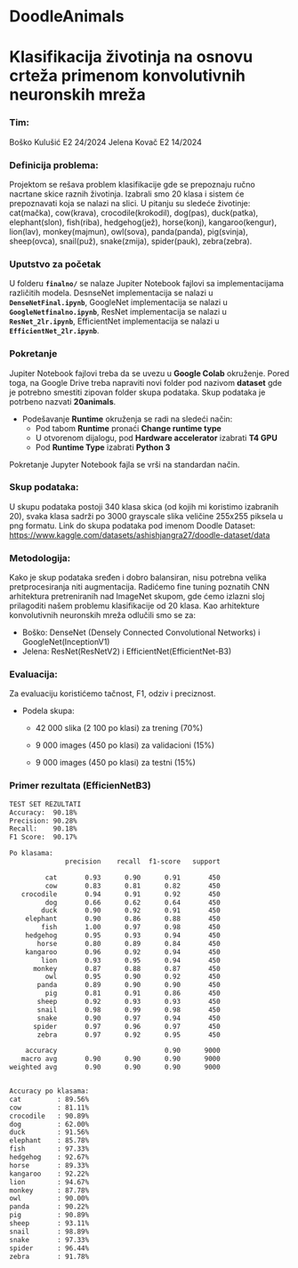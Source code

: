# DoodleAnimals
# Klasifikacija životinja na osnovu crteža primenom konvolutivnih neuronskih mreža

### Tim:
Boško Kulušić E2 24/2024
Jelena Kovač  E2 14/2024

### Definicija problema:
Projektom se rešava problem klasifikacije gde se prepoznaju ručno nacrtane skice raznih životinja. Izabrali smo 20 klasa i sistem će prepoznavati koja se nalazi na slici. U pitanju su sledeće životinje: cat(mačka), cow(krava), crocodile(krokodil), dog(pas), duck(patka), elephant(slon), fish(riba), hedgehog(jež), horse(konj), kangaroo(kengur), lion(lav), monkey(majmun), owl(sova), panda(panda), pig(svinja), sheep(ovca), snail(puž), snake(zmija), spider(pauk), zebra(zebra).

### Uputstvo za početak
U folderu **`finalno/`** se nalaze Jupiter Notebook fajlovi sa implementacijama različitih modela.
DesnseNet implementacija se nalazi u **`DenseNetFinal.ipynb`**, GoogleNet implementacija se nalazi
u **`GoogleNetfinalno.ipynb`**, ResNet implementacija se nalazi u **`ResNet_2lr.ipynb`**, 
EfficientNet implementacija se nalazi u **`EfficientNet_2lr.ipynb`**.

### Pokretanje
Jupiter Notebook fajlovi treba da se uvezu u **Google Colab** okruženje. Pored toga, na Google Drive treba napraviti novi folder pod nazivom **dataset** gde je potrebno smestiti zipovan folder skupa podataka. Skup podataka je potrbeno nazvati **20animals**. 

* Podešavanje **Runtime** okruženja se radi na sledeći način:
	* Pod tabom **Runtime** pronaći **Change runtime type**
	* U otvorenom dijalogu, pod **Hardware accelerator** izabrati **T4 GPU**
	* Pod **Runtime Type** izabrati **Python 3**

Pokretanje Jupyter Notebook fajla se vrši na standardan način.

### Skup podataka:
U skupu podataka postoji 340 klasa skica (od kojih mi koristimo izabranih 20), svaka klasa sadrži po 3000 grayscale slika veličine 255x255 piksela u png formatu. 
Link do skupa podataka pod imenom Doodle Dataset: https://www.kaggle.com/datasets/ashishjangra27/doodle-dataset/data

### Metodologija:
Kako je skup podataka sređen i dobro balansiran, nisu potrebna velika pretprocesiranja niti augmentacija. Radićemo fine tuning poznatih CNN arhitektura pretreniranih nad ImageNet skupom, gde ćemo izlazni sloj prilagoditi našem problemu klasifikacije od 20 klasa. Kao arhitekture konvolutivnih neuronskih mreža odlučili smo se za:
 * Boško: DenseNet (Densely Connected Convolutional Networks) i GoogleNet(InceptionV1)
 * Jelena: ResNet(ResNetV2) i EfficientNet(EfficientNet-B3)
 
### Evaluacija:
Za evaluaciju koristićemo tačnost, F1, odziv i preciznost.
 * Podela skupa:
	* 42 000 slika (2 100 po klasi) za trening (70%)

	* 9 000 images (450 po klasi) za validacioni (15%)

	* 9 000 images (450 po klasi) za testni (15%)

### Primer rezultata (EfficienNetB3)
```txt
TEST SET REZULTATI
Accuracy:  90.18%
Precision: 90.28%
Recall:    90.18%
F1 Score:  90.17%

Po klasama:
              precision    recall  f1-score   support

         cat       0.93      0.90      0.91       450
         cow       0.83      0.81      0.82       450
   crocodile       0.94      0.91      0.92       450
         dog       0.66      0.62      0.64       450
        duck       0.90      0.92      0.91       450
    elephant       0.90      0.86      0.88       450
        fish       1.00      0.97      0.98       450
    hedgehog       0.95      0.93      0.94       450
       horse       0.80      0.89      0.84       450
    kangaroo       0.96      0.92      0.94       450
        lion       0.93      0.95      0.94       450
      monkey       0.87      0.88      0.87       450
         owl       0.95      0.90      0.92       450
       panda       0.89      0.90      0.90       450
         pig       0.81      0.91      0.86       450
       sheep       0.92      0.93      0.93       450
       snail       0.98      0.99      0.98       450
       snake       0.90      0.97      0.94       450
      spider       0.97      0.96      0.97       450
       zebra       0.97      0.92      0.95       450

    accuracy                           0.90      9000
   macro avg       0.90      0.90      0.90      9000
weighted avg       0.90      0.90      0.90      9000


Accuracy po klasama:
cat         : 89.56%
cow         : 81.11%
crocodile   : 90.89%
dog         : 62.00%
duck        : 91.56%
elephant    : 85.78%
fish        : 97.33%
hedgehog    : 92.67%
horse       : 89.33%
kangaroo    : 92.22%
lion        : 94.67%
monkey      : 87.78%
owl         : 90.00%
panda       : 90.22%
pig         : 90.89%
sheep       : 93.11%
snail       : 98.89%
snake       : 97.33%
spider      : 96.44%
zebra       : 91.78%

```
